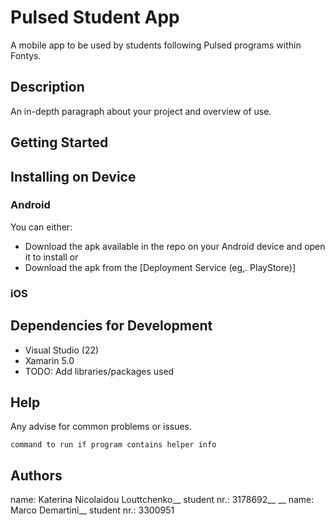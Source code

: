 # Pulsed Student App

A mobile app to be used by students following Pulsed programs within Fontys.

## Description

An in-depth paragraph about your project and overview of use.

## Getting Started

## Installing on Device

### Android

You can either:
* Download the apk available in the repo on your Android device and open it to install
or
* Download the apk from the [Deployment Service (eg,. PlayStore)]

### iOS

## Dependencies for Development

* Visual Studio (22)
* Xamarin 5.0
* TODO: Add libraries/packages used

## Help

Any advise for common problems or issues.
```
command to run if program contains helper info
```

## Authors

name:           Katerina Nicolaidou Louttchenko__
student nr.:    3178692__
__
name:           Marco Demartini__
student nr.:    3300951
